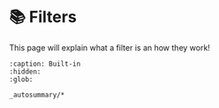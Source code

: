 # 📚 Filters

This page will explain what a filter is an how they work!

```{toctree}
:caption: Built-in
:hidden:
:glob:

_autosummary/*
```
